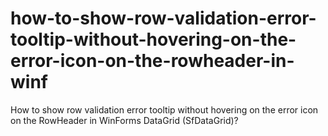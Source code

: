 # how-to-show-row-validation-error-tooltip-without-hovering-on-the-error-icon-on-the-rowheader-in-winf
How to show row validation error tooltip without hovering on the error icon on the RowHeader in WinForms DataGrid (SfDataGrid)?
